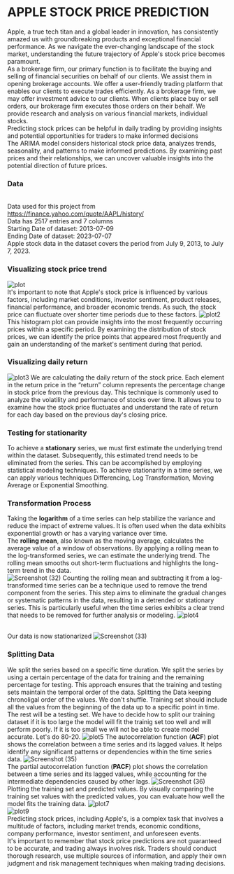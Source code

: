 # APPLE STOCK PRICE PREDICTION

Apple, a true tech titan and a global leader in innovation, has consistently amazed us with groundbreaking products and exceptional financial performance. As we navigate the ever-changing landscape of the stock market, understanding the future trajectory of Apple's stock price becomes paramount.
<br>As a brokerage firm, our primary function is to facilitate the buying and selling of financial securities on behalf of our clients. We assist them in opening brokerage accounts. We offer a user-friendly trading platform that enables our clients to execute trades efficiently. As a brokerage firm, we may offer investment advice to our clients. When clients place buy or sell orders, our brokerage firm executes those orders on their behalf. We provide research and analysis on various financial markets, individual stocks.
<br>Predicting stock prices can be helpful in daily trading by providing insights and potential opportunities for traders to make informed decisions
<br>The ARIMA model considers historical stock price data, analyzes trends, seasonality, and patterns to make informed predictions. By examining past prices and their relationships, we can uncover valuable insights into the potential direction of future prices.
### Data
<br>Data used for this project from https://finance.yahoo.com/quote/AAPL/history/
<br>Data has 2517 entries and 7 columns
<br>Starting Date of dataset: 2013-07-09
<br>Ending Date of dataset:   2023-07-07
<br>Apple stock data in the dataset covers the period from July 9, 2013, to July 7, 2023.
### Visualizing stock price trend
![plot](https://github.com/stepgrig/AAPL-stock-price-prediction/assets/103223897/4ff39651-1860-464f-b599-e5a6bd8f98ed)
<br>It's important to note that Apple's stock price is influenced by various factors, including market conditions, investor sentiment, product releases, financial performance, and broader economic trends. As such, the stock price can fluctuate over shorter time periods due to these factors.
![plot2](https://github.com/stepgrig/AAPL-stock-price-prediction/assets/103223897/5112646c-783e-4640-b757-63ca5c9ed441)
<br>This histogram plot can provide insights into the most frequently occurring prices within a specific period. By examining the distribution of stock prices, we can identify the price points that appeared most frequently and gain an understanding of the market's sentiment during that period.
### Visualizing daily return
![plot3](https://github.com/stepgrig/AAPL-stock-price-prediction/assets/103223897/4357895c-d392-44f5-9f0a-18626e24a5f2)
We are calculating the daily return of the stock price. Each element in the return price in the “return” column represents the percentage change in stock price from the previous day.  This technique is commonly used to analyze the volatility and performance of stocks over time. It allows you to examine how the stock price fluctuates and understand the rate of return for each day based on the previous day's closing price.
### Testing for stationarity
To achieve a **stationary** series, we must first estimate the underlying trend within the dataset. Subsequently, this estimated trend needs to be eliminated from the series. This can be accomplished by employing statistical modeling techniques.
To achieve stationarity in a time series, we can apply various techniques Differencing, Log Transformation, Moving Average or Exponential Smoothing.
### Transformation Process
Taking the **logarithm** of a time series can help stabilize the variance and reduce the impact of extreme values. It is often used when the data exhibits exponential growth or has a varying variance over time.
<br>The **rolling mean**, also known as the moving average, calculates the average value of a window of observations. By applying a rolling mean to the log-transformed series, we can estimate the underlying trend. The rolling mean smooths out short-term fluctuations and highlights the long-term trend in the data.
 <br>![Screenshot (32)](https://github.com/stepgrig/AAPL-stock-price-prediction/assets/103223897/1294d8ee-a3e7-4e3f-889b-703346b36d53)
Counting the rolling mean and subtracting it from a log-transformed time series can be a technique used to remove the trend component from the series. This step aims to eliminate the gradual changes or systematic patterns in the data, resulting in a detrended or stationary series. This is particularly useful when the time series exhibits a clear trend that needs to be removed for further analysis or modeling.
![plot4](https://github.com/stepgrig/AAPL-stock-price-prediction/assets/103223897/7f31e8b4-7a8b-40d7-b9cf-67842f09493c)

<br>Our data is now stationarized 
![Screenshot (33)](https://github.com/stepgrig/AAPL-stock-price-prediction/assets/103223897/a41e7870-21a3-44e7-9171-5f5575255217)
### Splitting Data
We split the series based on a specific time duration. We split the series by using a certain percentage of the data for training and the remaining percentage for testing. This approach ensures that the training and testing sets maintain the temporal order of the data.
Splitting the Data keeping chronoligal order of the values. We don't shuffle. Training set should include all the values from the beginning of the data up to a specific point in time. The rest will be a testing set. We have to decide how to split our training dataset if it is too large the model will fit the trainig set too well and will perform poorly. If it is too small we will not be able to create model accurate. Let's do 80-20.
![plot5](https://github.com/stepgrig/AAPL-stock-price-prediction/assets/103223897/4e0ef371-d459-46b0-931f-a44d850018c3)
The autocorrelation function (**ACF**) plot shows the correlation between a time series and its lagged values. It helps identify any significant patterns or dependencies within the time series data.
![Screenshot (35)](https://github.com/stepgrig/AAPL-stock-price-prediction/assets/103223897/13b127c4-1a61-432f-b620-d80a02237b85)
<br>The partial autocorrelation function (**PACF**) plot shows the correlation between a time series and its lagged values, while accounting for the intermediate dependencies caused by other lags.
![Screenshot (36)](https://github.com/stepgrig/AAPL-stock-price-prediction/assets/103223897/a4f93075-7ed2-408d-affe-70ea835ed387)
<br>Plotting the training set and predicted values. By visually comparing the training set values with the predicted values, you can evaluate how well the model fits the training data.
![plot7](https://github.com/stepgrig/AAPL-stock-price-prediction/assets/103223897/af0f89c3-9d2f-460e-b34a-30005817d9bf)
<br>
![plot9](https://github.com/stepgrig/AAPL-stock-price-prediction/assets/103223897/80c409df-e645-490e-a20b-d00eb3922de5)
<br>Predicting stock prices, including Apple's, is a complex task that involves a multitude of factors, including market trends, economic conditions, company performance, investor sentiment, and unforeseen events. 
<br>It's important to remember that stock price predictions are not guaranteed to be accurate, and trading always involves risk. Traders should conduct thorough research, use multiple sources of information, and apply their own judgment and risk management techniques when making trading decisions.

